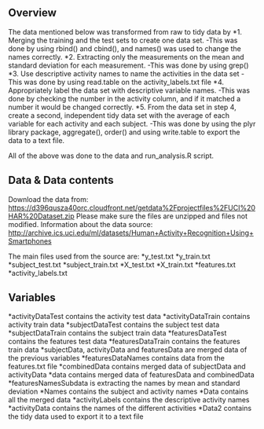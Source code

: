 ## Overview
The data mentioned below was transformed from raw to tidy data by
*1.	Merging the training and the test sets to create one data set.
	-This was done by using rbind() and cbind(), and names() was used to change the names correctly.
*2.	Extracting only the measurements on the mean and standard deviation for each measurement.
	-This was done by using grep()
*3.	Use descriptive activity names to name the activities in the data set
	-This was done by using read.table on the activity_labels.txt file
*4.	Appropriately label the data set with descriptive variable names.
	-This was done by checking the number in the activity column, and if it matched a number it would be changed correctly.
*5.	From the data set in step 4, create a second, independent tidy data set with the average of each variable for each activity and each subject.
	-This was done by using the plyr library package, aggregate(), order() and using write.table to export the data to a text file.
	
All of the above was done to the data and run_analysis.R script.

## Data & Data contents
Download the data from: https://d396qusza40orc.cloudfront.net/getdata%2Fprojectfiles%2FUCI%20HAR%20Dataset.zip 
Please make sure the files are unzipped and files not modified.
Information about the data source: http://archive.ics.uci.edu/ml/datasets/Human+Activity+Recognition+Using+Smartphones 

The main files used from the source are:
*y_test.txt
*y_train.txt
*subject_test.txt
*subject_train.txt
*X_test.txt
*X_train.txt
*features.txt
*activity_labels.txt

## Variables
*activityDataTest contains the activity test data
*activityDataTrain contains activity train data
*subjectDataTest contains the subject test data
*subjectDataTrain contains the subject train data
*featuresDataTest contains the features test data
*featuresDataTrain contains the features train data
*subjectData, activityData and featuresData are merged data of the previous variables
*featuresDataNames contains data from the features.txt file
*combinedData contains merged data of subjectData and activityData
*data contains merged data of featuresData and combinedData
*featuresNamesSubdata is extracting the names by mean and standard deviation
*Names contains the subject and activity names
*Data contains all the merged data
*activityLabels contains the descriptive activity names
*activityData contains the names of the different activities
*Data2 contains the tidy data used to export it to a text file
